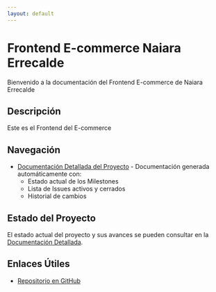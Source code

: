 ```yaml
---
layout: default
---
```


# Frontend E-commerce Naiara Errecalde

Bienvenido a la documentación del Frontend E-commerce de Naiara Errecalde

## Descripción

Este es el Frontend del E-commerce

## Navegación

- [Documentación Detallada del Proyecto](project-documentation.html) - Documentación generada automáticamente con:
  - Estado actual de los Milestones
  - Lista de Issues activos y cerrados
  - Historial de cambios

## Estado del Proyecto

El estado actual del proyecto y sus avances se pueden consultar en la [Documentación Detallada](project-documentation.html).

## Enlaces Útiles

- [Repositorio en GitHub](https://github.com/etec-integration-project/2025-frontend-NaiErre.git)